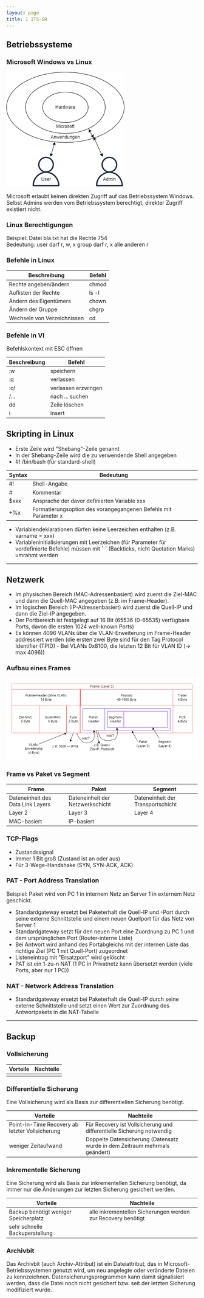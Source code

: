 ```yaml
---
layout: page
title: 1 ITS-GR
---
```


## Betriebssysteme

### Microsoft Windows vs Linux

![Windows](../images/windows.png)

Microsoft erlaubt keinen direkten Zugriff auf das Betriebssystem Windows. Selbst Admins werden vom Betriebssystem berechtigt, direkter Zugriff existiert nicht.

### Linux Berechtigungen

Beispiel: Datei bla.txt hat die Rechte 754 \
Bedeutung:  user darf r, w, x
            group darf r, x
            alle anderen r

### Befehle in Linux

|Beschreibung|Befehl|
|--|--|
|Rechte angeben/ändern|chmod|
|Auflisten der Rechte|ls -l|
|Ändern des Eigentümers|chown|
|Ändern der Gruppe|chgrp|
|Wechseln von Verzeichnissen|cd|

### Befehle in VI

Befehlskontext mit ESC öffnen

|Beschreibung|Befehl|
|--|--|
|:w|speichern|
|:q|verlassen|
|:q!|verlassen erzwingen|
|/...|nach ... suchen|
|dd|Zeile löschen|
|i|insert|

## Skripting in Linux

- Erste Zeile wird "Shebang"-Zeile genannt
- In der Shebang-Zeile wird die zu verwendende Shell angegeben
- #! /bin/bash (für standard-shell)

|Syntax|Bedeutung|
|--|--|
|#!|Shell-Angabe|
|#|Kommentar|
|$xxx|Ansprache der davor definierten Variable xxx|
|+%x|Formatierungsoption des vorangegangenen Befehls mit Parameter x|

- Variablendeklarationen dürfen keine Leerzeichen enthalten (z.B. varname = xxx)
- Variableninitialisierungen mit Leerzeichen (für Parameter für vordefinierte Befehle) müssen mit **\`**    **\`** (Backticks, nicht Quotation Marks) umrahmt werden

---

## Netzwerk

- Im physischen Bereich (MAC-Adressenbasiert) wird zuerst die Ziel-MAC und dann die Quell-MAC angegeben (z.B: im Frame-Header).
- Im logischen Bereich (IP-Adressenbasiert) wird zuerst die Quell-IP und dann die Ziel-IP angegeben.
- Der Portbereich ist festgelegt auf 16 Bit (65536 (0-65535) verfügbare Ports, davon die ersten 1024 well-known Ports)
- Es können 4096 VLANs über die VLAN-Erweiterung im Frame-Header addressiert werden (die ersten zwei Byte sind für den Tag Protocol Identifier (TPID) - Bei VLANs 0x8100, die letzten 12 Bit für VLAN ID (-> max 4096))

### Aufbau eines Frames

![Frameaufbau](../images/frame.png)

### Frame vs Paket vs Segment

|Frame|Paket|Segment|
|--|--|--|
|Dateneinheit des Data Link Layers|Dateneinheit der Netzwerkschicht|Dateneinheit der Transportschicht|
|Layer 2|Layer 3|Layer 4|
|MAC-basiert|IP-basiert||

### TCP-Flags

- Zustandssignal
- Immer 1 Bit groß (Zustand ist an oder aus)
- Für 3-Wege-Handshake (SYN, SYN-ACK, ACK)

### PAT - Port Address Translation

Beispiel: Paket wird von PC 1 in internem Netz an Server 1 in externem Netz geschickt.

- Standardgateway ersetzt bei Paketerhalt die Quell-IP und -Port durch seine externe Schnittstelle und einem neuen Quellport für das Netz von Server 1
- Standardgateway setzt für den neuen Port eine Zuordnung zu PC 1 und dem ursprünglichen Port (Router-interne Liste)
- Bei Antwort wird anhand des Portabgleichs mit der internen Liste das richtige Ziel (PC 1 mit Quell-Port) zugeordnet
- Listeneintrag mit "Ersatzport" wird gelöscht
- PAT ist ein 1-zu-n NAT (1 PC in Privatnetz kann übersetzt werden (viele Ports, aber nur 1 PC))

### NAT - Network Address Translation

- Standardgateway ersetzt bei Paketerhalt die Quell-IP durch seine externe Schnittstelle und setzt einen Wert zur Zuordnung des Antwortpakets in die NAT-Tabelle

---

## Backup

### Vollsicherung

|Vorteile|Nachteile|
|--|--|
|||

### Differentielle Sicherung

Eine Vollsicherung wird als Basis zur differentiellen Sicherung benötigt.

|Vorteile|Nachteile|
|--|--|
|Point-In-Time Recovery ab letzter Vollsicherung|Für Recovery ist Vollsicherung und differentielle Sicherung notwendig|
|weniger Zeitaufwand|Doppelte Datensicherung (Datensatz wurde in dem Zeitraum mehrmals geändert)|

### Inkrementelle Sicherung

Eine Sicherung wird als Basis zur inkrementellen Sicherung benötigt, da immer nur die Änderungen zur letzten Sicherung gesichert werden.

|Vorteile|Nachteile|
|--|--|
|Backup benötigt weniger Speicherplatz|alle inkrementellen Sicherungen werden zur Recovery benötigt|
|sehr schnelle Backuperstellung||

### Archivbit

Das Archivbit (auch Archiv-Attribut) ist ein Dateiattribut, das in Microsoft-Betriebssystemen genutzt wird, um neu angelegte oder veränderte Dateien zu kennzeichnen. Datensicherungsprogrammen kann damit signalisiert werden, dass die Datei noch nicht gesichert bzw. seit der letzten Sicherung modifiziert wurde.
